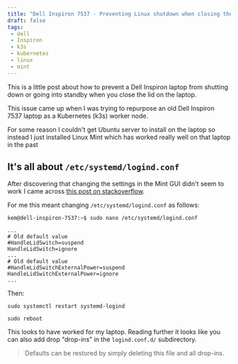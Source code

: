 ```yaml
---
title: "Dell Inspiron 7537 - Preventing Linux shutdown when closing the lid"
draft: false
tags:
 - dell
 - Inspiron
 - k3s
 - kubernetes
 - linux
 - mint
---
```


This is a little post about how to prevent a Dell Inspiron laptop from shutting down or going into standby
when you close the lid on the laptop.
<!--more-->
This issue came up when I was trying to repurpose an old Dell Inspiron 7537 laptop as a Kubernetes (k3s) worker node.

For some reason I couldn't get Ubuntu server to install on the laptop so instead I just installed Linux Mint which
has worked really well on that laptop in the past

## It's all about `/etc/systemd/logind.conf`

After discovering that changing the settings in the Mint GUI didn't seem to work I came across 
[this post on stackoverflow](https://askubuntu.com/questions/15520/how-can-i-tell-ubuntu-to-do-nothing-when-i-close-my-laptop-lid).

For me this meant changing ``/etc/systemd/logind.conf`` as follows:

```shell
kem@dell-inspiron-7537:~$ sudo nano /etc/systemd/logind.conf

...
# Old default value
#HandleLidSwitch=suspend
HandleLidSwitch=ignore
...
# Old default value
#HandleLidSwitchExternalPower=suspend
HandleLidSwitchExternalPower=ignore
...
```
Then:
```shell
sudo systemctl restart systemd-logind

sudo reboot
```

This looks to have worked for my laptop. Reading further it looks like you can also add drop
"drop-ins" in the `logind.conf.d/` subdirectory.

> Defaults can be restored by simply deleting this file and all drop-ins.

